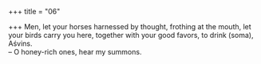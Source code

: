 +++
title = "06"

+++
Men, let your horses harnessed by thought, frothing at the mouth, let your birds carry you here, together with your good favors, to drink  (soma), Aśvins.  
– O honey-rich ones, hear my summons.  